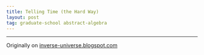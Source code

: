 ```yaml
---
title: Telling Time (the Hard Way)
layout: post
tag: graduate-school abstract-algebra
---
```


--------------------------

Originally on [inverse-universe.blogspot.com](https://inverse-universe.blogspot.com/2010/02/phase-2-telling-time.html)
